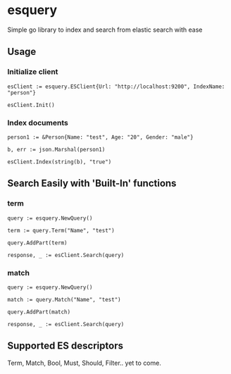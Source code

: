 # esquery
Simple go library to index and search from elastic search with ease

## Usage

### Initialize client

```
esClient := esquery.ESClient{Url: "http://localhost:9200", IndexName: "person"}

esClient.Init()
```

### Index documents

```
person1 := &Person{Name: "test", Age: "20", Gender: "male"}

b, err := json.Marshal(person1)

esClient.Index(string(b), "true")
```

## Search Easily with 'Built-In' functions

### term

```
query := esquery.NewQuery()

term := query.Term("Name", "test")

query.AddPart(term)

response, _ := esClient.Search(query)
```

### match

```
query := esquery.NewQuery()

match := query.Match("Name", "test")

query.AddPart(match)

response, _ := esClient.Search(query)
```

## Supported ES descriptors

Term, Match, Bool, Must, Should, Filter.. yet to come.
